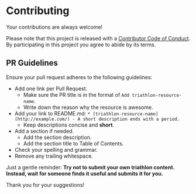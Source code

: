 # Contributing

Your contributions are always welcome!

Please note that this project is released with a
[Contributor Code of Conduct](code-of-conduct.md). By participating in this project you agree to abide by its terms.

## PR Guidelines

Ensure your pull request adheres to the following guidelines:

* Add one link per Pull Request.
    * Make sure the PR title is in the format of `Add triathlon-resource-name`.
    * Write down the reason why the resource is awesome.
* Add your link to README.md: `* [triathlon-resource-name](http://example.com/) - A short description ends with a period.`
    * Keep descriptions concise and **short**.
* Add a section if needed.
    * Add the section description.
    * Add the section title to Table of Contents.
* Check your spelling and grammar.
* Remove any trailing whitespace.

Just a gentle reminder: **Try not to submit your own triathlon content. Instead, wait for someone finds it useful and submits it for you.**

Thank you for your suggestions!
